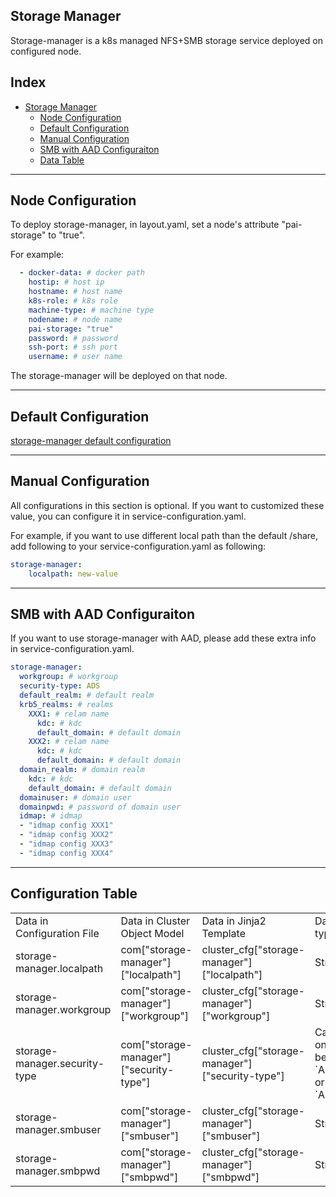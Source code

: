 ## Storage Manager <a name="Storage-Manager"></a>

Storage-manager is a k8s managed NFS+SMB storage service deployed on configured node.

## Index

- [Storage Manager](#Storage-Manager)
  - [Node Configuration](#Node-Configuration)
  - [Default Configuration](#Default-Configuration)
  - [Manual Configuration](#Manual-Configuration)
  - [SMB with AAD Configuraiton](#SMBAAD-Configuration)
  - [Data Table](#T_config)

---

## Node Configuration <a name="Node-Configuration"></a>

To deploy storage-manager, in layout.yaml, set a node's attribute "pai-storage" to "true".

For example:
```yaml
  - docker-data: # docker path
    hostip: # host ip
    hostname: # host name
    k8s-role: # k8s role
    machine-type: # machine type
    nodename: # node name
    pai-storage: "true"
    password: # password
    ssh-port: # ssh port
    username: # user name
```
The storage-manager will be deployed on that node.

---

## Default Configuration <a name="Default-Configuration"></a>

[storage-manager default configuration](config/storage-manager.yaml)

---

## Manual Configuration <a name="Manual-Configuration"></a>

All configurations in this section is optional. If you want to customized these value, you can configure it in service-configuration.yaml.

For example, if you want to use different local path than the default /share, add following to your service-configuration.yaml as following:

```yaml
storage-manager:
    localpath: new-value
```

---

## SMB with AAD Configuraiton <a name="SMBAAD-Configuration"></a>

If you want to use storage-manager with AAD, please add these extra info in  service-configuration.yaml.

```yaml
storage-manager:
  workgroup: # workgroup
  security-type: ADS
  default_realm: # default realm
  krb5_realms: # realms
    XXX1: # relam name
      kdc: # kdc
      default_domain: # default domain
    XXX2: # relam name
      kdc: # kdc
      default_domain: # default domain
  domain_realm: # domain realm
    kdc: # kdc
    default_domain: # default domain
  domainuser: # domain user
  domainpwd: # password of domain user
  idmap: # idmap
  - "idmap config XXX1"
  - "idmap config XXX2"
  - "idmap config XXX3"
  - "idmap config XXX4"

```

---

## Configuration Table <a name="T_Config"></a>

<table>
<tr>
    <td>Data in Configuration File</td>
    <td>Data in Cluster Object Model</td>
    <td>Data in Jinja2 Template</td>
    <td>Data type</td>
</tr>
<tr>
    <td>storage-manager.localpath</td>
    <td>com["storage-manager"]["localpath"]</td>
    <td>cluster_cfg["storage-manager"]["localpath"]</td>
    <td>String</td>
</tr>
<tr>
    <td>storage-manager.workgroup</td>
    <td>com["storage-manager"]["workgroup"]</td>
    <td>cluster_cfg["storage-manager"]["workgroup"]</td>
    <td>String</td>
</tr>
<tr>
    <td>storage-manager.security-type</td>
    <td>com["storage-manager"]["security-type"]</td>
    <td>cluster_cfg["storage-manager"]["security-type"]</td>
    <td>Can only be `Auto` or `ADS`</td>
</tr>
<tr>
    <td>storage-manager.smbuser</td>
    <td>com["storage-manager"]["smbuser"]</td>
    <td>cluster_cfg["storage-manager"]["smbuser"]</td>
    <td>String</td>
</tr>
<tr>
    <td>storage-manager.smbpwd</td>
    <td>com["storage-manager"]["smbpwd"]</td>
    <td>cluster_cfg["storage-manager"]["smbpwd"]</td>
    <td>String</td>
</tr>
</table>
